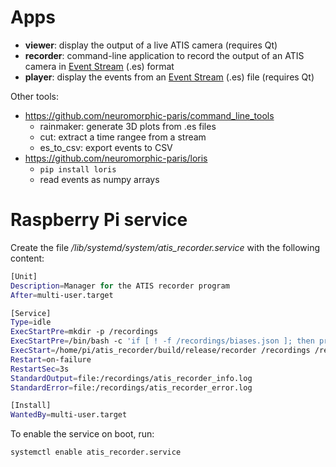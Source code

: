 # Apps

- __viewer__: display the output of a live ATIS camera (requires Qt)
- __recorder__: command-line application to record the output of an ATIS camera in [Event Stream](https://github.com/neuromorphic-paris/event_stream) (.es) format
- __player__: display the events from an [Event Stream](https://github.com/neuromorphic-paris/event_stream) (.es) file (requires Qt)

Other tools:
- https://github.com/neuromorphic-paris/command_line_tools
    - rainmaker: generate 3D plots from .es files
    - cut: extract a time rangee from a stream
    - es_to_csv: export events to CSV
- https://github.com/neuromorphic-paris/loris
    - `pip install loris`
    - read events as numpy arrays

# Raspberry Pi service

Create the file */lib/systemd/system/atis_recorder.service* with the following content:

```sh
[Unit]
Description=Manager for the ATIS recorder program
After=multi-user.target

[Service]
Type=idle
ExecStartPre=mkdir -p /recordings
ExecStartPre=/bin/bash -c 'if [ ! -f /recordings/biases.json ]; then printf "\x7b\x7d\n" > /recordings/biases.json; fi'
ExecStart=/home/pi/atis_recorder/build/release/recorder /recordings /recordings/biases.json
Restart=on-failure
RestartSec=3s
StandardOutput=file:/recordings/atis_recorder_info.log
StandardError=file:/recordings/atis_recorder_error.log

[Install]
WantedBy=multi-user.target
```

To enable the service on boot, run:
```sh
systemctl enable atis_recorder.service
```
